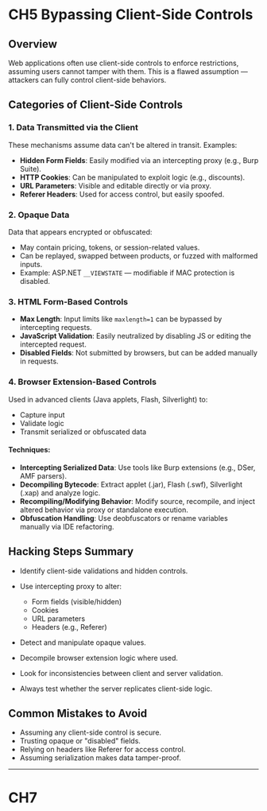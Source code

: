 # CH5 Bypassing Client-Side Controls

## Overview

Web applications often use client-side controls to enforce restrictions, assuming users cannot tamper with them. This is a flawed assumption — attackers can fully control client-side behaviors.

## Categories of Client-Side Controls

### 1. **Data Transmitted via the Client**

These mechanisms assume data can't be altered in transit. Examples:

* **Hidden Form Fields**: Easily modified via an intercepting proxy (e.g., Burp Suite).
* **HTTP Cookies**: Can be manipulated to exploit logic (e.g., discounts).
* **URL Parameters**: Visible and editable directly or via proxy.
* **Referer Headers**: Used for access control, but easily spoofed.

### 2. **Opaque Data**

Data that appears encrypted or obfuscated:

* May contain pricing, tokens, or session-related values.
* Can be replayed, swapped between products, or fuzzed with malformed inputs.
* Example: ASP.NET `__VIEWSTATE` — modifiable if MAC protection is disabled.

### 3. **HTML Form-Based Controls**

* **Max Length**: Input limits like `maxlength=1` can be bypassed by intercepting requests.
* **JavaScript Validation**: Easily neutralized by disabling JS or editing the intercepted request.
* **Disabled Fields**: Not submitted by browsers, but can be added manually in requests.

### 4. **Browser Extension-Based Controls**

Used in advanced clients (Java applets, Flash, Silverlight) to:

* Capture input
* Validate logic
* Transmit serialized or obfuscated data

#### Techniques:

* **Intercepting Serialized Data**: Use tools like Burp extensions (e.g., DSer, AMF parsers).
* **Decompiling Bytecode**: Extract applet (.jar), Flash (.swf), Silverlight (.xap) and analyze logic.
* **Recompiling/Modifying Behavior**: Modify source, recompile, and inject altered behavior via proxy or standalone execution.
* **Obfuscation Handling**: Use deobfuscators or rename variables manually via IDE refactoring.



##  Hacking Steps Summary

* Identify client-side validations and hidden controls.
* Use intercepting proxy to alter:

  * Form fields (visible/hidden)
  * Cookies
  * URL parameters
  * Headers (e.g., Referer)
* Detect and manipulate opaque values.
* Decompile browser extension logic where used.
* Look for inconsistencies between client and server validation.
* Always test whether the server replicates client-side logic.


## Common Mistakes to Avoid

* Assuming any client-side control is secure.
* Trusting opaque or "disabled" fields.
* Relying on headers like Referer for access control.
* Assuming serialization makes data tamper-proof.

---

# CH7
